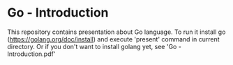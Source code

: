 # Go - Introduction

This repository contains presentation about Go language. To run it install go (https://golang.org/doc/install) and execute 'present' command in current directory.
Or if you don't want to install golang yet, see 'Go - Introduction.pdf'